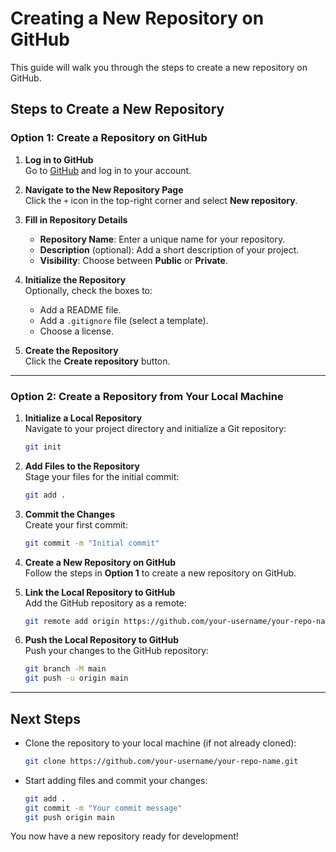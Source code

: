 # Creating a New Repository on GitHub

This guide will walk you through the steps to create a new repository on GitHub.

## Steps to Create a New Repository

### Option 1: Create a Repository on GitHub

1. **Log in to GitHub**  
    Go to [GitHub](https://github.com) and log in to your account.

2. **Navigate to the New Repository Page**  
    Click the `+` icon in the top-right corner and select **New repository**.

3. **Fill in Repository Details**  
    - **Repository Name**: Enter a unique name for your repository.  
    - **Description** (optional): Add a short description of your project.  
    - **Visibility**: Choose between **Public** or **Private**.

4. **Initialize the Repository**  
    Optionally, check the boxes to:  
    - Add a README file.  
    - Add a `.gitignore` file (select a template).  
    - Choose a license.

5. **Create the Repository**  
    Click the **Create repository** button.

---

### Option 2: Create a Repository from Your Local Machine

1. **Initialize a Local Repository**  
    Navigate to your project directory and initialize a Git repository:
    ```bash
    git init
    ```

2. **Add Files to the Repository**  
    Stage your files for the initial commit:
    ```bash
    git add .
    ```

3. **Commit the Changes**  
    Create your first commit:
    ```bash
    git commit -m "Initial commit"
    ```

4. **Create a New Repository on GitHub**  
    Follow the steps in **Option 1** to create a new repository on GitHub.

5. **Link the Local Repository to GitHub**  
    Add the GitHub repository as a remote:
    ```bash
    git remote add origin https://github.com/your-username/your-repo-name.git
    ```

6. **Push the Local Repository to GitHub**  
    Push your changes to the GitHub repository:
    ```bash
    git branch -M main
    git push -u origin main
    ```

---

## Next Steps

- Clone the repository to your local machine (if not already cloned):
  ```bash
  git clone https://github.com/your-username/your-repo-name.git
  ```

- Start adding files and commit your changes:
  ```bash
  git add .
  git commit -m "Your commit message"
  git push origin main
  ```

You now have a new repository ready for development!